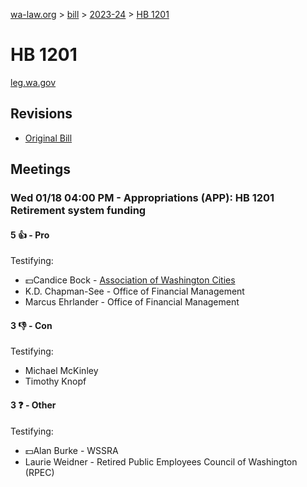 [wa-law.org](/) > [bill](/bill/) > [2023-24](/bill/2023-24/) > [HB 1201](/bill/2023-24/hb/1201/)

# HB 1201
[leg.wa.gov](https://app.leg.wa.gov/billsummary?BillNumber=1201&Year=2023&Initiative=false)

## Revisions
* [Original Bill](1/)

## Meetings
### Wed 01/18 04:00 PM - Appropriations (APP): HB 1201 Retirement system funding
#### 5 👍 - Pro
Testifying:
* 💵Candice Bock - [Association of Washington Cities](/org/association_of_washington_cities/)
* K.D.  Chapman-See - Office of Financial Management
* Marcus Ehrlander - Office of Financial Management

#### 3 👎 - Con
Testifying:
* Michael McKinley
* Timothy Knopf

#### 3 ❓ - Other
Testifying:
* 💵Alan Burke - WSSRA
* Laurie Weidner - Retired Public Employees Council of Washington (RPEC)
